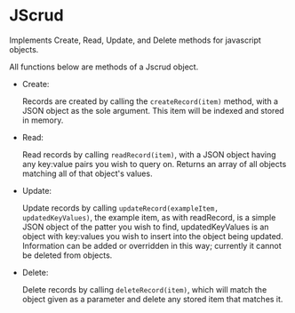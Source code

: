 # JScrud

Implements Create, Read, Update, and Delete methods for javascript objects. 

All functions below are methods of a Jscrud object.

* Create:
  
  Records are created by calling the `createRecord(item)` method, with a JSON object as the sole argument.  This item will be indexed and stored in memory. 

* Read:
  
  Read records by calling `readRecord(item)`, with a JSON object having any key:value pairs you wish to query on. Returns an array of all objects matching all of that object's values.

* Update:
  
  Update records by calling `updateRecord(exampleItem, updatedKeyValues)`, the example item, as with readRecord, is a simple JSON object of the patter you wish to find, updatedKeyValues is an object with key:values you wish to insert into the object being updated.  Information can be added or overridden in this way; currently it cannot be deleted from objects.

* Delete:
  
  Delete records by calling `deleteRecord(item)`, which will match the object given as a parameter and delete any stored item that matches it.  




